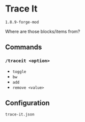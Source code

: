 # Trace It

`1.8.9-forge-mod`

Where are those blocks/items from?

## Commands

### `/traceit <option>`

- `toggle`
- `bw`
- `add`
- `remove <value>`

## Configuration

`trace-it.json`